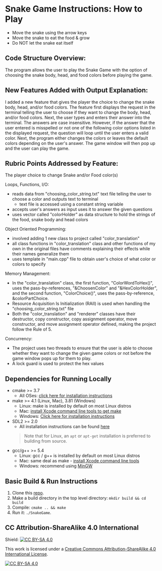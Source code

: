 # Snake Game Instructions: How to Play
* Move the snake using the arrow keys
* Move the snake to eat the food & grow
* Do NOT let the snake eat itself

## Code Structure Overview:
The program allows the user to play the Snake Game with the option of choosing the snake body, head, and food colors before playing the game.

## New Features Added with Output Explanation:
I added a new feature that gives the player the choice to change the snake body, head, and/or food colors.
The feature first displays the request in the terminal telling the user to choose if they want to change the body, head, and/or food colors. Next, the user types and enters their answer into the terminal. The answers are case insensitive. However, if the answer that the user entered is misspelled or not one of the following color options listed in the displayed request, the question will loop until the user enters a valid color. Next, the program either changes the colors or leaves the default colors depending on the user's answer. The game window will then pop up and the user can play the game.

## Rubric Points Addressed by Feature:
The player choice to change Snake and/or Food color(s)

Loops, Functions, I/O:
- reads data from "choosing_color_string.txt" text file telling the user to choose a color and outputs text to terminal
  - text file is accessed using a constant string variable 
- accepts user's answers as input uses it to answer the given questions
- uses vector called "colorHolder" as data structure to hold the strings of the food, snake body and head colors

Object Oriented Programming:
- involved adding 1 new class to project called "color_translation"
- all class functions in "color_translation" class and other functions of my own in the original files have comments explaining their effects while their names generalize them
- uses template in "main.cpp" file to obtain user's choice of what color or colors to specify

Memory Management:
- In the "color_translation" class, the first function, "ColorWordToHex()", uses the pass-by-references, "&ChoosenColor" and "&HexColorHolder", and the second function, "ColorChoice()", uses the pass-by-reference, &colorPartChoice.
- Resource Acquisition Is Initialization (RAII) is used when handling the "choosing_color_string.txt" file
- Both the "color_translation" and "renderer" classes have their destructor, copy constructor, copy assignment operator, move constructor, and move assignment operator defined, making the project follow the Rule of 5.

Concurrency:
- The project uses two threads to ensure that the user is able to choose whether they want to change the given game colors or not before the game window pops up for them to play.
- A lock guard is used to protect the hex values 

## Dependencies for Running Locally
* cmake >= 3.7
  * All OSes: [click here for installation instructions](https://cmake.org/install/)
* make >= 4.1 (Linux, Mac), 3.81 (Windows)
  * Linux: make is installed by default on most Linux distros
  * Mac: [install Xcode command line tools to get make](https://developer.apple.com/xcode/features/)
  * Windows: [Click here for installation instructions](http://gnuwin32.sourceforge.net/packages/make.htm)
* SDL2 >= 2.0
  * All installation instructions can be found [here](https://wiki.libsdl.org/Installation)
  >Note that for Linux, an `apt` or `apt-get` installation is preferred to building from source. 
* gcc/g++ >= 5.4
  * Linux: gcc / g++ is installed by default on most Linux distros
  * Mac: same deal as make - [install Xcode command line tools](https://developer.apple.com/xcode/features/)
  * Windows: recommend using [MinGW](http://www.mingw.org/)

## Basic Build & Run Instructions

1. Clone this [repo](https://github.com/udacity/CppND-Capstone-Snake-Game).
2. Make a build directory in the top level directory: `mkdir build && cd build`
3. Compile: `cmake .. && make`
4. Run it: `./SnakeGame`.


## CC Attribution-ShareAlike 4.0 International


Shield: [![CC BY-SA 4.0][cc-by-sa-shield]][cc-by-sa]

This work is licensed under a
[Creative Commons Attribution-ShareAlike 4.0 International License][cc-by-sa].

[![CC BY-SA 4.0][cc-by-sa-image]][cc-by-sa]

[cc-by-sa]: http://creativecommons.org/licenses/by-sa/4.0/
[cc-by-sa-image]: https://licensebuttons.net/l/by-sa/4.0/88x31.png
[cc-by-sa-shield]: https://img.shields.io/badge/License-CC%20BY--SA%204.0-lightgrey.svg
